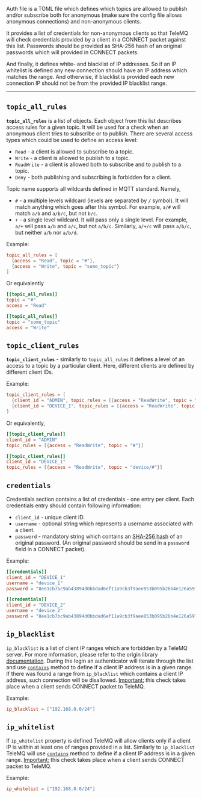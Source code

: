 Auth file is a TOML file which defines which topics are allowed to publish and/or subscribe both for anonymous (make sure the config file allows anonymous connections) and non-anonymous clients.

It provides a list of credentials for non-anonymous clients so that TeleMQ will check credentials provided by a client in a CONNECT packet against this list. Passwords should be provided as SHA-256 hash of an original passwords which will provided in CONNECT packets.

And finally, it defines white- and blacklist of IP addresses. So if an IP whitelist is defined any new connection should have an IP address which matches the range. And otherwise, if blacklist is provided each new connection IP should not be from the provided IP blacklist range.

---

## `topic_all_rules`

**`topic_all_rules`** is a list of objects. Each object from this list describes access rules for a given topic. It will be used for a check when an anonymous client tries to subscribe or to publish. There are several access types which could be used to define an access level:

- `Read` - a client is allowed to subscribe to a topic.
- `Write` - a client is allowed to publish to a topic.
- `ReadWrite` - a client is allowed both to subscribe and to publish to a topic.
- `Deny` - both publishing and subscribing is forbidden for a client.

Topic name supports all wildcards defined in MQTT standard. Namely,

- `#` - a multiple levels wildcard (levels are separated by `/` symbol). It will match anything which goes after this symbol. For example, `a/#` will match `a/b` and `a/b/c`, but not `b/c`.
- `+` - a single level wildcard. It will pass only a single level. For example, `a/+` will pass `a/b` and `a/c`, but not `a/b/c`. Similarly, `a/+/c` will pass `a/b/c`, but neither `a/b` nor `a/b/d`.

Example:

```toml
topic_all_rules = [
  {access = "Read", topic = "#"},
  {access = "Write", topic = "some_topic"}
]

```

Or equivalently

```toml
[[topic_all_rules]]
topic = "#"
access = "Read"

[[topic_all_rules]]
topic = "some_topic"
access = "Write"
```

## `topic_client_rules`

**`topic_client_rules`** - similarly to `topic_all_rules` it defines a level of an access to a topic by a particular client. Here, different clients are defined by different client IDs.

Example:

```toml
topic_client_rules = [
  {client_id = "ADMIN", topic_rules = [{access = "ReadWrite", topic = "#"}]},
  {client_id = "DEVICE_1", topic_rules = [{access = "ReadWrite", topic = "device/#"}]}
]

```

Or equivalently,

```toml
[[topic_client_rules]]
client_id = "ADMIN"
topic_rules = [{access = "ReadWrite", topic = "#"}]

[[topic_client_rules]]
client_id = "DEVICE_1"
topic_rules = [{access = "ReadWrite", topic = "device/#"}]
```

## `credentials`

Credentials section contains a list of credentials - one entry per client. Each credentials entry should contain following information:

- `client_id` - unique client ID.
- `username` - optional string which represents a username associated with a client.
- `password` - mandatory string which contains an [SHA-256 hash](https://en.wikipedia.org/wiki/SHA-2) of an original password. (An original password should be send in a `password` field in a CONNECT packet).

Example:

```toml
[[credentials]]
client_id = "DEVICE_1"
username = "device_1"
password = "8ee1cb7bc9ab43894d0bbdad6ef11a9cb3f9aee853b095b26b4e126a5976f555"

[[credentials]]
client_id = "DEVICE_2"
username = "device_2"
password = "8ee1cb7bc9ab43894d0bbdad6ef11a9cb3f9aee853b095b26b4e126a5976f555"
```

## `ip_blacklist`

`ip_blacklist` is a list of client IP ranges which are forbidden by a TeleMQ server. For more information, please refer to the origin library [documentation](https://docs.rs/ipnet/2.3.1/ipnet/enum.IpNet.html). During the login an authenticator will iterate through the list and use [`contains`](https://docs.rs/ipnet/2.3.1/ipnet/enum.IpNet.html#method.contains) method to define if a client IP address is in a given range. If there was found a range from `ip_blacklist` which contains a client IP address, such connection will be disallowed. <u>Important:</u> this check takes place when a client sends CONNECT packet to TeleMQ.

Example:

```toml
ip_blacklist = ["192.168.0.0/24"]
```

## `ip_whitelist`

If `ip_whitelist` property is defined TeleMQ will allow clients only if a client IP is within at least one of ranges provided in a list. Similarly to `ip_blacklist` TeleMQ will use [`contains`](https://docs.rs/ipnet/2.3.1/ipnet/enum.IpNet.html#method.contains) method to define if a client IP address is in a given range. <u>Important:</u> this check takes place when a client sends CONNECT packet to TeleMQ.

Example:

```toml
ip_whitelist = ["192.168.0.0/24"]
```

